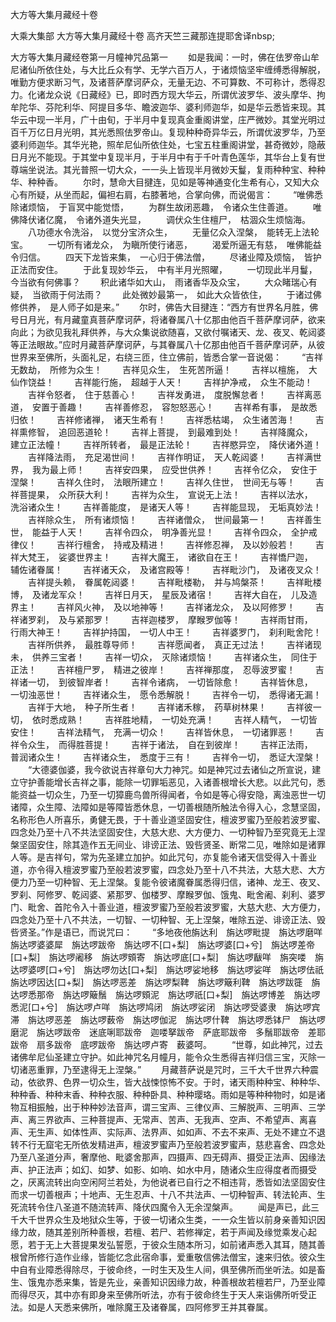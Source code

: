<!-- { "loadSidebar": true } -->
大方等大集月藏经十卷


大乘大集部
大方等大集月藏经十卷
高齐天竺三藏那连提耶舍译nbsp;


大方等大集月藏经卷第一月幢神咒品第一
　　如是我闻：一时，佛在佉罗帝山牟尼诸仙所依住处，与大比丘众有学、无学六百万人，于诸烦恼坚牢缠缚悉得解脱，唯勤方便求断习气，及诸菩萨摩诃萨众，无量无边、不可算数、不可称计，悉得忍力。化诸龙众说《日藏经》已，即时西方现大华云，所谓优波罗华、波头摩华、拘牟陀华、芬陀利华、阿提目多华、瞻波迦华、婆利师迦华，如是华云悉皆来现。其华云中现一半月，广十由旬，于半月中复现真金重阁讲堂，庄严微妙。其堂光明过百千万亿日月光明，其光悉照佉罗帝山。复现种种奇异华云，所谓优波罗华，乃至婆利师迦华。其华光艳，照牟尼仙所依住处，七宝五柱重阁讲堂，甚奇微妙，隐蔽日月光不能现。于其堂中复现半月，于半月中有于千叶青色莲华，其华台上复有世尊端坐说法。其光普照一切大众，一一头上皆现半月微妙天鬘，复雨种种宝、种种华、种种香。
　　尔时，慧命大目揵连，见如是等神通变化生希有心，又知大众心有所疑，从坐而起，偏袒右肩，右膝著地，合掌向佛，而说偈言：
　　“唯佛悉除诸烦恼，　于盲冥中能觉悟，
　　为群生故闭恶趣，　令诸众生住善道。
　　唯佛降伏诸亿魔，　令诸外道失光显，
　　调伏众生住檀尸，　枯涸众生烦恼海。
　　八功德水令洗浴，　以觉分宝济众生，
　　无量亿众入涅槃，　能转无上法轮宝。
　　一切所有诸龙众，　为瞋所使行诸恶，
　　渴爱所逼无有慈，　唯佛能益令归信。
　　四天下龙皆来集，　一心归于佛法僧，
　　尽诸业障及烦恼，　皆护正法而安住。
　　于此复现妙华云，　中有半月光照曜，
　　一切现此半月鬘，　今当欲有何佛事？
　　积此诸华如大山，　雨诸香华及众宝，
　　大众睹瑞心有疑，　当欲雨于何法雨？
　　此处微妙最第一，　如此大众皆依住，
　　于诸过佛修供养，　是人师子如是来。”
　　尔时，佛告大目揵连：“西方有世界名月胜，佛号日月光，有月藏童真菩萨摩诃萨，将诸眷属八十亿那由他百千菩萨摩诃萨，欲来向此；为欲见我礼拜供养，与大众集说欲随喜，又欲付嘱诸天、龙、夜叉、乾闼婆等正法眼故。”应时月藏菩萨摩诃萨，与其眷属八十亿那由他百千菩萨摩诃萨，从彼世界来至佛所，头面礼足，右绕三匝，住立佛前，皆悉合掌一音说偈：
　　“吉祥无数劫，　所修为众生！
　　吉祥见众生，　生死苦所逼！
　　吉祥以檀施，　大仙作饶益！
　　吉祥能行施，　超越于人天！
　　吉祥护净戒，　众生不能动！
　　吉祥令怒者，　住于慈善心！
　　吉祥发勇进，　度脱懈怠者！
　　吉祥离恶道，　安置于善趣！
　　吉祥善修忍，　容恕怒恶心！
　　吉祥希有事，　是故悉归依！
　　吉祥修诸禅，　诸天生希有！
　　吉祥悉枯竭，　众生诸苦海！
　　吉祥熏修智，　追回恶道轮！
　　吉祥上菩提，　到最难到处！
　　吉祥降魔众，　建立正法幢！
　　吉祥所转者，　最是正法轮！
　　吉祥愍异空，　降伏诸外道！
　　吉祥降法雨，　充足渴世间！
　　吉祥作明证，　天人乾闼婆！
　　吉祥满世界，　我为最上师！
　　吉祥安四果，　应受世供养！
　　吉祥令亿众，　安住于涅槃！
　　吉祥久住时，　法眼所建立！
　　吉祥久住世，　世间无与等！
　　吉祥菩提果，　众所获大利！
　　吉祥为众生，　宣说无上法！
　　吉祥以法水，　洗浴诸众生！
　　吉祥善能度，　是诸天人等！
　　吉祥能显现，　无垢真妙法！
　　吉祥除众生，　所有诸烦恼！
　　吉祥诸僧众，　世间最第一！
　　吉祥善生世，　能益于人天！
　　吉祥令四众，　明净善光显！
　　吉祥令四众，　全护戒律仪！
　　吉祥行檀舍，　持戒及精进！
　　吉祥修忍禅，　及以妙般若！
　　吉祥大梵王，　娑婆世界主！
　　吉祥大魔王，　诸欲自在王！
　　吉祥憍尸迦，　辅佐诸眷属！
　　吉祥诸天众，　及诸宫殿等！
　　吉祥毗沙门，　及诸夜叉众！
　　吉祥提头赖，　眷属乾闼婆！
　　吉祥毗楼勒，　并与鸠槃茶！
　　吉祥毗楼博，　及诸龙军众！
　　吉祥日月天，　星辰及诸宿！
　　吉祥大自在，　儿及造界主！
　　吉祥风火神，　及以地神等！
　　吉祥诸龙众，　及以阿修罗！
　　吉祥诸罗刹，　及与紧那罗！
　　吉祥迦楼罗，　摩睺罗伽等！
　　吉祥雨甘雨，　行雨大神王！
　　吉祥护持国，　一切人中王！
　　吉祥婆罗门，　刹利毗舍陀！
　　吉祥所供养，　最胜尊导师！
　　吉祥愿闻者，　真正无过法！
　　吉祥诸现未，　供养三宝者！
　　吉祥一切众，　灭除诸烦恼！
　　吉祥诸众生，　同住于正法！
　　吉祥檀尸罗，　精进之彼岸！
　　吉祥禅那度，　忍辱波罗蜜！
　　吉祥诸一切，　到彼智岸者！
　　吉祥令诸病，　一切皆除愈！
　　吉祥皆休息，　一切浊恶世！
　　吉祥诸众生，　愿令悉解脱！
　　吉祥令一切，　悉得诸无漏！
　　吉祥于大地，　种子所生者！
　　吉祥诸禾稼，　药草树林果！
　　吉祥彼一切，　依时悉成熟！
　　吉祥胜地精，　一切处充满！
　　吉祥人精气，　一切皆安住！
　　吉祥法精气，　充满一切众！
　　吉祥皆休息，　一切诸罪恶！
　　吉祥令众生，　而得胜菩提！
　　吉祥于诸法，　自在到彼岸！
　　吉祥正法雨，　普润诸众生！
　　吉祥诸众生，　悉度于三有！
　　吉祥令一切，　悉证大涅槃！
　　“大德婆伽婆，我今欲说吉祥章句大力神咒。如是神咒过去诸仙之所宣说，建立守护善能增长吉祥之事，能除一切罪垢恶见，入诸善根增长大悲。以此咒句，悉能资益一切众生，乃至一切獐鹿鸟兽所得闻者，令如是等心得安隐，离浊恶世一切诸障，众生障、法障如是等障皆悉休息，一切善根随所触法令得入心，念慧坚固，名称形色人所喜乐，勇健无畏，于十善业道坚固安住，檀波罗蜜乃至般若波罗蜜、四念处乃至十八不共法坚固安住，大慈大悲、大方便力、一切种智乃至究竟无上涅槃坚固安住，除其造作五无间业、诽谤正法、毁呰贤圣、断常二见，唯除如是诸罪人等。是吉祥句，常为先圣建立加护。如此咒句，亦复能令诸天信受得入十善业道，亦令得入檀波罗蜜乃至般若波罗蜜，四念处乃至十八不共法，大慈大悲、大方便力乃至一切种智、无上涅槃。复能令彼诸魔眷属悉得归信，诸神、龙王、夜叉、罗刹、阿修罗、乾闼婆、紧那罗、伽楼罗、摩睺罗伽、饿鬼、毗舍阇、刹利、婆罗门、毗舍、首陀令入十善业道，檀波罗蜜乃至般若波罗蜜，大慈大悲、大方便力，四念处乃至十八不共法，一切智、一切种智、无上涅槃，唯除五逆、诽谤正法、毁呰贤圣。”作是语已，而说咒曰：
　　“多地夜他旃达利　旃达啰毗提　旃达啰磨咩　旃达啰婆婆犀　旃达啰跋帝　旃达啰不[口+梨]　旃达啰婆[口+兮]　旃达啰差帝[口+梨]　旃达啰阇移　旃达啰頞寄　旃达啰底[口+梨]　旃达啰瞂咩　旃突喽　旃达啰婆啰[口+兮]　旃达啰勿达[口+梨]　旃达啰娑地移　旃达啰娑咩　旃达啰佉祇　旃达啰因达[口+梨]　旃达啰恶差　旃达啰梨鞞　旃达啰簸利鞞　旃达啰跋簁　旃达啰悉那帝　旃达啰簸鬚　旃达啰頞泥　旃达啰祇[口+梨]　旃达啰博差　旃达啰悉泥[口+兮]　旃达啰卢咩　旃达啰鸠闭　旃达啰娑闭　旃达啰受婆隶　旃达啰宾滞　旃达啰恶差　旃达啰薮帝　旃达啰伽泥　旃达啰什鞞　旃达啰悉钵尸　旃达啰磨泥　旃达啰跋帝　迷底唎耶跋帝　迦喽拏跋帝　萨底耶跋帝　多鬚耶跋帝　差耶跋帝　扇多跋帝　底啰跋帝　旃达啰卢寄　薮婆呵。
　　“世尊，如此神咒，过去诸佛牟尼仙圣建立守护。如此神咒名月幢月，能令众生悉得吉祥归信三宝，灭除一切诸恶重罪，乃至逮得无上涅槃。”
　　月藏菩萨说是咒时，三千大千世界六种震动，依欲界、色界一切众生，皆大战悚惊怖不安。于时，诸天雨种种宝、种种华、种种香、种种末香、种种衣服、种种卧具、种种璎珞。雨如是等种种物时，如是诸物互相振触，出于种种妙法音声，谓三宝声、三律仪声、三解脱声、三明声、三学声、离三界欲声、三种菩提声、无常声、苦声、无我声、空声、不希望声、离喜声、无生声、如体性声、实际声、法界声、如如声、不去不来声、无处不建立不退转不行无窟宅无所依发精进声，檀波罗蜜声乃至般若波罗蜜声，慈悲喜舍、四念处乃至八圣道分声，奢摩他、毗婆舍那声，四摄声、四无碍声、摄受正法声、因缘法声、护正法声；如幻、如梦、如影、如响、如水中月，随诸众生应得度者而摄受之，厌离流转出向空闲阿兰若处，为他说者已自行之不相违背，悉皆如法坚固安住而求一切善根声；十地声、无生忍声、十八不共法声、一切种智声、转法轮声、生死流转令住八圣道不随流转声、降伏四魔令入无余涅槃声。
　　闻是声已，此三千大千世界众生及地狱众生等，于彼一切诸众生类，一一众生皆以前身亲善知识因缘力故，随其差别所种善根，若檀、若尸、若修禅定，若于声闻及缘觉乘发心起愿，若于无上大菩提果发弘誓愿，于彼众生随本所习，如前诸声悉入其耳，随其善根曾所修行造作业缘，皆能忆念此宿命事，爱重敬信佛法僧宝，速来归依。彼众生中自有业障悉得除尽，于彼命终，一时生天及生人间，俱至佛所而坐听法。如是畜生、饿鬼亦悉来集，皆是先业，亲善知识因缘力故，种善根故若檀若尸，乃至业障而得尽灭，其中亦有即身来至佛所听法，亦有于彼命终生于天人来诣佛所听受正法。如是人天悉来佛所，唯除魔王及诸眷属，四阿修罗王并其眷属。
